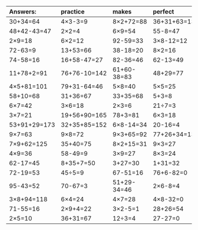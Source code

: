 | Answers: | practice | makes | perfect | ! |
| :--- | :--- | :--- | :--- | :--- |
| 30+34=64 | 4×3-3=9 | 8×2+72=88 | 36+31+63=130 | 2×8=16 | 
| 48+42-43=47 | 2×2=4 | 6×9=54 | 55-8=47 | 8×9+94=166 | 
| 2×9=18 | 6×2=12 | 92-59=33 | 3×8-12=12 | 7×3=21 | 
| 72-63=9 | 13+53=66 | 38-18=20 | 8×2=16 | 84-13=71 | 
| 74-58=16 | 16+58-47=27 | 82-36=46 | 62-13=49 | 2×8+84=100 | 
| 11+78+2=91 | 76+76-10=142 | 61+60-38=83 | 48+29=77 | 5+56=61 | 
| 4×5+81=101 | 79+31-64=46 | 5×8=40 | 5×5=25 | 6×8-24=24 | 
| 58+10=68 | 31+36=67 | 33+35=68 | 5+3=8 | 79-57=22 | 
| 6×7=42 | 3×6=18 | 2×3=6 | 21÷7=3 | 51-8=43 | 
| 3×7=21 | 19+56+90=165 | 78+3=81 | 6×3=18 | 4×1=4 | 
| 53+91+29=173 | 32+35+85=152 | 6×8-14=34 | 20-16=4 | 4+43=47 | 
| 9×7=63 | 9×8=72 | 9×3+65=92 | 77+26+34=137 | 7×1=7 | 
| 7×9+62=125 | 35+40=75 | 8×2+15=31 | 9×3=27 | 54÷9=6 | 
| 4×9=36 | 58-49=9 | 3×9=27 | 8×3=24 | 46+29=75 | 
| 62-17=45 | 8+35+7=50 | 3+27=30 | 1+31=32 | 93-83=10 | 
| 72-19=53 | 45÷5=9 | 67-51=16 | 76+6-82=0 | 36+11+97=144 | 
| 95-43=52 | 70-67=3 | 51+29-34=46 | 2×6-8=4 | 65-34=31 | 
| 3×8+94=118 | 6×4=24 | 4×7=28 | 4×8-32=0 | 15+62=77 | 
| 71-55=16 | 2×9+4=22 | 3×2-5=1 | 28+26=54 | 4+70=74 | 
| 2×5=10 | 36+31=67 | 12÷3=4 | 27-27=0 | 59+22=81 | 
